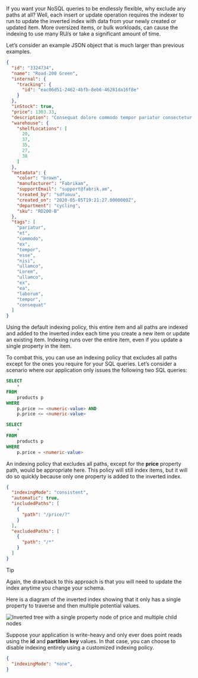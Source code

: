 If you want your NoSQL queries to be endlessly flexible, why exclude any paths at all? Well, each insert or update operation requires the indexer to run to update the inverted index with data from your newly created or updated item. More oversized items, or bulk workloads, can cause the indexing to use many RU/s or take a significant amount of time.

Let’s consider an example JSON object that is much larger than previous examples.

```json
{
  "id": "3324734",
  "name": "Road-200 Green",
  "internal": {
    "tracking": {
      "id": "eac06d51-2462-4bfb-8eb6-46281da16f8e"
    }
  },
  "inStock": true,
  "price": 1303.33,
  "description": "Consequat dolore commodo tempor pariatur consectetur fugiat labore velit aliqua ut anim. Et anim eu ea reprehenderit sit ullamco elit irure laborum sunt ea adipisicing eu qui. Officia commodo ad amet ea consectetur ea est fugiat.",
  "warehouse": {
    "shelfLocations": [
      20,
      37,
      35,
      27,
      38
    ]
  },
  "metadata": {
    "color": "brown",
    "manufacturer": "Fabrikam",
    "supportEmail": "support@fabrik.am",
    "created_by": "sdfuouu",
    "created_on": "2020-05-05T19:21:27.0000000Z",
    "department": "cycling",
    "sku": "RD200-B"
  },
  "tags": [
    "pariatur",
    "et",
    "commodo",
    "ex",
    "tempor",
    "esse",
    "nisi",
    "ullamco",
    "Lorem",
    "ullamco",
    "ex",
    "ea",
    "laborum",
    "tempor",
    "consequat"
  ]
}
```

Using the default indexing policy, this entire item and all paths are indexed and added to the inverted index each time you create a new item or update an existing item.
Indexing runs over the entire item, even if you update a single property in the item.

To combat this, you can use an indexing policy that excludes all paths except for the ones you require for your SQL queries. Let’s consider a scenario where our application only issues the following two SQL queries:

```sql
SELECT 
    * 
FROM 
    products p
WHERE
    p.price >= <numeric-value> AND
    p.price <= <numeric-value>
```

```sql
SELECT 
    * 
FROM 
    products p
WHERE
    p.price = <numeric-value>
```

An indexing policy that excludes all paths, except for the **price** property path, would be appropriate here. This policy will still index items, but it will do so quickly because only one property is added to the inverted index.

```json
{
  "indexingMode": "consistent",
  "automatic": true,
  "includedPaths": [
    {
      "path": "/price/?"
    }
  ],
  "excludedPaths": [
    {
      "path": "/*"
    }
  ]
}
```

> [!TIP]
> Again, the drawback to this approach is that you will need to update the index anytime you change your schema.

Here is a diagram of the inverted index showing that it only has a single property to traverse and then multiple potential values.

![Inverted tree with a single property node of price and multiple child nodes](../media/4-inverted-tree.png)

Suppose your application is write-heavy and only ever does point reads using the **id** and **partition key** values. In that case, you can choose to disable indexing entirely using a customized indexing policy.

```json
{
  "indexingMode": "none",
}
```
